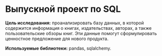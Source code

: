 # Выпускной проект по SQL

**Цель исследования:** проанализировать базу данных, в которой содержится информация о книгах, издательствах, авторах, а также пользовательские обзоры книг. Эти данные помогут сформулировать ценностное предложение для нового продукта.

**Используемые библиотеки:** pandas, sqlalchemy.
